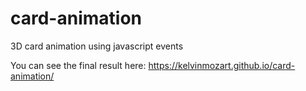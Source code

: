 # card-animation

3D card animation using javascript events

You can see the final result here: https://kelvinmozart.github.io/card-animation/

